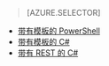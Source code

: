 > [AZURE.SELECTOR]
- [带有模板的 PowerShell](/documentation/articles/iot-hub-rm-template-powershell)
- [带有模板的 C#](/documentation/articles/iot-hub-rm-template)
- [带有 REST 的 C#](/documentation/articles/iot-hub-rm-rest)

<!---HONumber=Mooncake_0321_2016-->